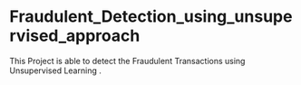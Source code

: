# Fraudulent_Detection_using_unsupervised_approach
This Project is able to detect the Fraudulent Transactions using Unsupervised Learning . 
